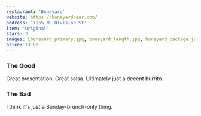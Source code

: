 ```yaml
---
restaurant: 'Boneyard'
website: https://boneyardbeer.com/
address: '1955 NE Division St'
item: 'Original'
stars: 3
images: [boneyard_primary.jpg, boneyard_length.jpg, boneyard_package.jpg]
price: 13.00
---
```


### The Good

Great presentation. Great salsa. Ultimately just a decent burrito.

### The Bad

I think it's just a Sunday-brunch-only thing.
